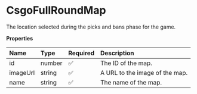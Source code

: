 # CsgoFullRoundMap

The location selected during the picks and bans phase for the game.

**Properties**

| Name     | Type   | Required | Description                    |
| :------- | :----- | :------- | :----------------------------- |
| id       | number | ✅       | The ID of the map.             |
| imageUrl | string | ✅       | A URL to the image of the map. |
| name     | string | ✅       | The name of the map.           |

